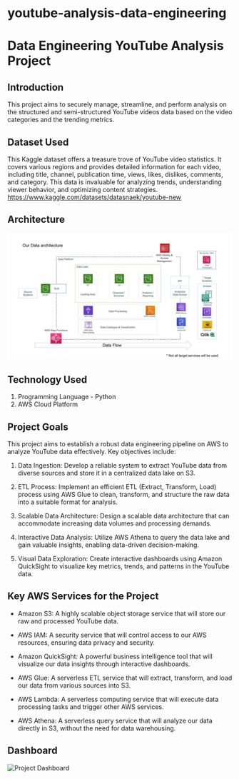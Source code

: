# youtube-analysis-data-engineering
# Data Engineering YouTube Analysis Project 
## Introduction
This project aims to securely manage, streamline, and perform analysis on the structured and semi-structured YouTube videos data based on the video categories and the trending metrics.

## Dataset Used
This Kaggle dataset offers a treasure trove of YouTube video statistics. It covers various regions and provides detailed information for each video, including title, channel, publication time, views, likes, dislikes, comments, and category. This data is invaluable for analyzing trends, understanding viewer behavior, and optimizing content strategies.
https://www.kaggle.com/datasets/datasnaek/youtube-new

## Architecture
![Project Architecture](architecture.jpeg)
## Technology Used
1. Programming Language - Python
2. AWS Cloud Platform
   
## Project Goals
This project aims to establish a robust data engineering pipeline on AWS to analyze YouTube data effectively. Key objectives include:

1. Data Ingestion: Develop a reliable system to extract YouTube data from diverse sources and store it in a centralized data lake on S3.
   
2. ETL Process: Implement an efficient ETL (Extract, Transform, Load) process using AWS Glue to clean, transform, and structure the raw data into a suitable format for analysis.
   
3. Scalable Data Architecture: Design a scalable data architecture that can accommodate increasing data volumes and processing demands.
   
4. Interactive Data Analysis: Utilize AWS Athena to query the data lake and gain valuable 
   insights, enabling data-driven decision-making.

5. Visual Data Exploration: Create interactive dashboards using Amazon QuickSight to visualize 
   key metrics, trends, and patterns in the YouTube data.
## Key AWS Services for the Project
* Amazon S3: A highly scalable object storage service that will store our raw and processed YouTube data.
* AWS IAM: A security service that will control access to our AWS resources, ensuring data privacy and security.
  
* Amazon QuickSight: A powerful business intelligence tool that will visualize our data insights through interactive dashboards.
  
* AWS Glue: A serverless ETL service that will extract, transform, and load our data from various sources into S3.
  
* AWS Lambda: A serverless computing service that will execute data processing tasks and trigger other AWS services.
  
* AWS Athena: A serverless query service that will analyze our data directly in S3, without the need for data warehousing.

## Dashboard
![Project Dashboard]("yt_analysis_dashboard.jpg")

   
